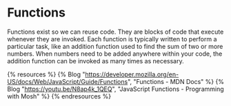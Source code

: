 # Functions

Functions exist so we can reuse code. They are blocks of code that execute whenever they are invoked. Each function is typically written to perform a particular task, like an addition function used to find the sum of two or more numbers. When numbers need to be added anywhere within your code, the addition function can be invoked as many times as necessary.

{% resources %}
  {% Blog "https://developer.mozilla.org/en-US/docs/Web/JavaScript/Guide/Functions", "Functions - MDN Docs" %}
  {% Blog "https://youtu.be/N8ap4k_1QEQ", "JavaScript Functions - Programming with Mosh" %}
{% endresources %}
